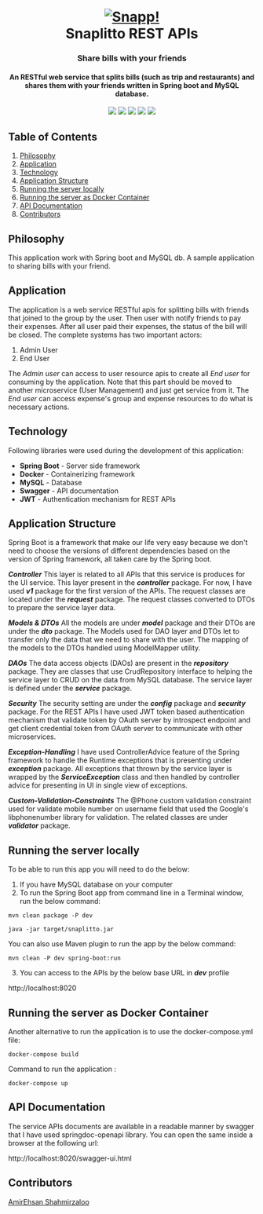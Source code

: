<h1 align="center">
    <br>
    <a href="https://snapp.ir">
        <img src="https://github.com/EhsanOdyssey/snaplitto/blob/master/docs/images/snapp.png" alt="Snapp!">
    </a>
    <br>
    Snaplitto REST APIs
    <br>
</h1>
<h3 align="center">Share bills with your friends</h3>
<h4 align="center">An RESTful web service that splits bills (such as trip and restaurants) and shares them with your friends written in Spring boot and MySQL database.</h4>
<p align="center">
    <a alt="Java">
        <img src="https://img.shields.io/badge/Java-v11-red.svg">
    </a>
    <a alt="Spring Boot">
        <img src="https://img.shields.io/badge/Spring%20Boot-v2.5.1-magenta.svg" />
    </a>
    <a alt="MySQL">
        <img src="https://img.shields.io/badge/MySQL-v8.0.23-white.svg" />
    </a>
    <a alt="Docker">
        <img src="https://img.shields.io/badge/Docker-v20-cyan.svg" />
    </a>
    <a alt="Swagger">
        <img src="https://img.shields.io/badge/Swagger-v3-blue.svg" />
    </a>
</p>

## Table of Contents ##
1. [Philosophy](#Philosophy)
2. [Application](#Application)
3. [Technology](#Technology)
4. [Application Structure](#Application-Structure)
5. [Running the server locally](#Running-the-server-locally)
6. [Running the server as Docker Container](#Running-the-server-as-Docker-Container)
7. [API Documentation](#API-Documentation)
8. [Contributors](#Contributors)

## Philosophy ##
This application work with Spring boot and MySQL db. A sample application to sharing bills with your friend.

## Application ##
The application is a web service RESTful apis for splitting bills with friends that joined to the group by the user. Then user with notify friends to pay their expenses. After all user paid their expenses, the status of the bill will be closed.
The complete systems has two important actors:

1. Admin User
2. End User

The _Admin user_ can access to user resource apis to create all _End user_ for consuming by the application. Note that this part should be moved to another microservice (User Management) and just get service from it.
The _End user_ can access expense's group and expense resources to do what is necessary actions.

## Technology ##
Following libraries were used during the development of this application:

- **Spring Boot** - Server side framework
- **Docker** - Containerizing framework
- **MySQL** - Database
- **Swagger** - API documentation
- **JWT** - Authentication mechanism for REST APIs

## Application Structure ##
Spring Boot is a framework that make our life very easy because we don't need to choose the versions of different dependencies based on the version of Spring framework, all taken care by the Spring boot.

**_Controller_**
This layer is related to all APIs that this service is produces for the UI service. This layer present in the **_controller_** package. For now, I have used **_v1_** package for the first version of the APIs. The request classes are located under the **_request_** package. The request classes converted to DTOs to prepare the service layer data. 

**_Models & DTOs_**
All the models are under **_model_** package and their DTOs are under the **_dto_** package. The Models used for DAO layer and DTOs let to transfer only the data that we need to share with the user. The mapping of the models to the DTOs handled using ModelMapper utility.

**_DAOs_**
The data access objects (DAOs) are present in the **_repository_** package. They are classes that use CrudRepository interface to helping the service layer to CRUD on the data from MySQL database. The service layer is defined under the **_service_** package.

**_Security_**
The security setting are under the **_config_** package and **_security_** package. For the REST APIs I have used JWT token based authentication mechanism that validate token by OAuth server by introspect endpoint and get client credential token from OAuth server to communicate with other microservices.

**_Exception-Handling_**
I have used ControllerAdvice feature of the Spring framework to handle the Runtime exceptions that is presenting under **_exception_** package. All exceptions that thrown by the service layer is wrapped by the **_ServiceException_** class and then handled by controller advice for presenting in UI in single view of exceptions.

**_Custom-Validation-Constraints_**
The @Phone custom validation constraint used for validate mobile number on username field that used the Google's libphonenumber library for validation. The related classes are under **_validator_** package.

## Running the server locally ##
To be able to run this app you will need to do the below:

1. If you have MySQL database on your computer
2. To run the Spring Boot app from command line in a Terminal window, run the below command:

```
mvn clean package -P dev
```

```
java -jar target/snaplitto.jar
```

You can also use Maven plugin to run the app by the below command:

```
mvn clean -P dev spring-boot:run
```

3. You can access to the APIs by the below base URL in **_dev_** profile

http://localhost:8020

## Running the server as Docker Container ##
Another alternative to run the application is to use the docker-compose.yml file:

```
docker-compose build
```

Command to run the application :

```
docker-compose up
```

## API Documentation ##
The service APIs documents are available in a readable manner by swagger that I have used springdoc-openapi library. You can open the same inside a browser at the following url:

http://localhost:8020/swagger-ui.html

## Contributors ##
[AmirEhsan Shahmirzaloo](https://linkedin.com/in/ehsan-shahmirzaloo)
